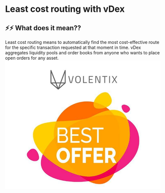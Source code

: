 # Least cost routing with vDex

 ## ⚡️⚡️ What does it mean?? 
 Least cost routing means to automatically find the most cost-effective route for the specific transaction requested at that moment in time. 
 vDex aggregates liquidity pools and order books from anyone who wants to place open orders for any asset.
![](assets/least_cost_routing_with_vdex.jpg)
